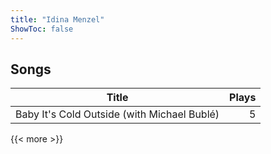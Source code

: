 ```yaml
---
title: "Idina Menzel"
ShowToc: false
---
```


## Songs
Title | Plays 
----- | -----: 
Baby It's Cold Outside (with Michael Bublé) | 5

{{< more >}}
